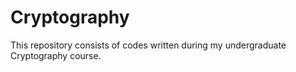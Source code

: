 # Cryptography

This repository consists of codes written during my undergraduate Cryptography course.
